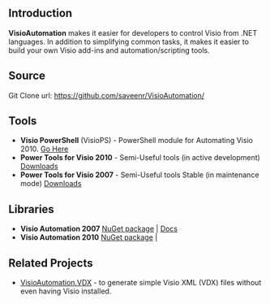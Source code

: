 ## Introduction
**VisioAutomation** makes it easier for developers to control Visio from .NET languages. In addition to simplifying common tasks, it makes it easier to build your own Visio add-ins and automation/scripting tools. 

## Source

Git Clone url: https://github.com/saveenr/VisioAutomation/

## Tools

* **Visio PowerShell** (VisioPS) - PowerShell module for Automating Visio 2010. [Go Here](https://github.com/saveenr/VisioPowerShell)
* **Power Tools for Visio 2010** - Semi-Useful tools (in active development) [Downloads](https://onedrive.live.com/?cid=1ff099edb1c7ebfa&id=1FF099EDB1C7EBFA%21172641) 
* **Power Tools for Visio 2007** - Semi-Useful tools Stable (in maintenance mode) [Downloads](https://onedrive.live.com/?cid=1ff099edb1c7ebfa&id=1FF099EDB1C7EBFA%21172641) 

## Libraries

* **Visio Automation 2007** [NuGet package](http://www.nuget.org/packages/VisioAutomation2007/) | [Docs](https://onedrive.live.com/?cid=1ff099edb1c7ebfa&id=1FF099EDB1C7EBFA%2137994&authkey=!AHhZWdAlU7LwJ6Y)
* **Visio Automation 2010** [NuGet package](http://www.nuget.org/packages/VisioAutomation2010/) | 

## Related Projects
* [VisioAutomation.VDX](https://github.com/saveenr/VisioAutomation.VDX) - to generate simple Visio XML (VDX) files without even having Visio installed.


